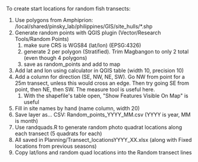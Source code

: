 To create start locations for random fish transects:

1. Use polygons from Amphiprion: /local/shared/pinsky_lab/philippines/GIS/site_hulls/*.shp
2. Generate random points with QGIS plugin (Vector/Research Tools/Random Points)
    1. make sure CRS is WGS84 (lat/lon) (EPSG:4326)
    2. generate 2 per polygon (Stratified). Trim Magbangon to only 2 total (even though 4 polygons)
    3. save as random_points and add to map
3. Add lat and lon using calculator in QGIS table (width 10, precision 10)
4. Add a column for direction  (SE, NW, NE, SW). Go NW from point for a 25m transect, unless this would cross an edge. Then try going SE from point, then NE, then SW. The measure tool is useful here.
    1. With the shapefile's table open, "Show Features Visible On Map" is useful
5. Fill in site names by hand (name column, width 20)
7. Save layer as... CSV: Random_points_YYYY_MM.csv (YYYY is year, MM is month)
8. Use randquads.R to generate random photo quadrat locations along each transect (5 quadrats for each)
9. All saved in Planning/Transect_locationsYYYY_XX.xlsx (along with Fixed locations from previous seasons)
10. Copy lat/lons and random quad locations into the Random transect lines
